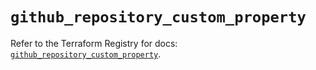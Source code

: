 # `github_repository_custom_property`

Refer to the Terraform Registry for docs: [`github_repository_custom_property`](https://registry.terraform.io/providers/integrations/github/6.5.0/docs/resources/repository_custom_property).

